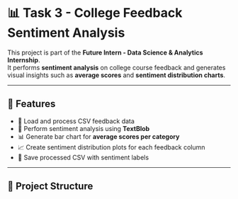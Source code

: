 # 📊 Task 3 - College Feedback Sentiment Analysis

This project is part of the **Future Intern - Data Science & Analytics Internship**.  
It performs **sentiment analysis** on college course feedback and generates visual insights such as **average scores** and **sentiment distribution charts**.

---

## 🚀 Features
- 📂 Load and process CSV feedback data  
- 🧠 Perform sentiment analysis using **TextBlob**  
- 📊 Generate bar chart for **average scores per category**  
- 📈 Create sentiment distribution plots for each feedback column  
- 💾 Save processed CSV with sentiment labels  

---

## 📁 Project Structure


